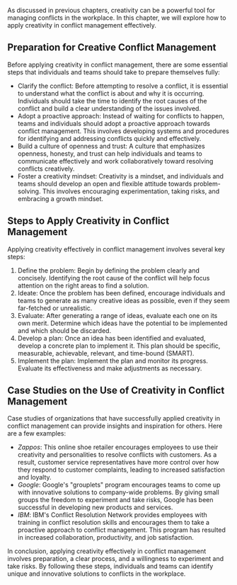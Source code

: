 
As discussed in previous chapters, creativity can be a powerful tool for managing conflicts in the workplace. In this chapter, we will explore how to apply creativity in conflict management effectively.

Preparation for Creative Conflict Management
--------------------------------------------

Before applying creativity in conflict management, there are some essential steps that individuals and teams should take to prepare themselves fully:

* Clarify the conflict: Before attempting to resolve a conflict, it is essential to understand what the conflict is about and why it is occurring. Individuals should take the time to identify the root causes of the conflict and build a clear understanding of the issues involved.
* Adopt a proactive approach: Instead of waiting for conflicts to happen, teams and individuals should adopt a proactive approach towards conflict management. This involves developing systems and procedures for identifying and addressing conflicts quickly and effectively.
* Build a culture of openness and trust: A culture that emphasizes openness, honesty, and trust can help individuals and teams to communicate effectively and work collaboratively toward resolving conflicts creatively.
* Foster a creativity mindset: Creativity is a mindset, and individuals and teams should develop an open and flexible attitude towards problem-solving. This involves encouraging experimentation, taking risks, and embracing a growth mindset.

Steps to Apply Creativity in Conflict Management
------------------------------------------------

Applying creativity effectively in conflict management involves several key steps:

1. Define the problem: Begin by defining the problem clearly and concisely. Identifying the root cause of the conflict will help focus attention on the right areas to find a solution.
2. Ideate: Once the problem has been defined, encourage individuals and teams to generate as many creative ideas as possible, even if they seem far-fetched or unrealistic.
3. Evaluate: After generating a range of ideas, evaluate each one on its own merit. Determine which ideas have the potential to be implemented and which should be discarded.
4. Develop a plan: Once an idea has been identified and evaluated, develop a concrete plan to implement it. This plan should be specific, measurable, achievable, relevant, and time-bound (SMART).
5. Implement the plan: Implement the plan and monitor its progress. Evaluate its effectiveness and make adjustments as necessary.

Case Studies on the Use of Creativity in Conflict Management
------------------------------------------------------------

Case studies of organizations that have successfully applied creativity in conflict management can provide insights and inspiration for others. Here are a few examples:

* *Zappos*: This online shoe retailer encourages employees to use their creativity and personalities to resolve conflicts with customers. As a result, customer service representatives have more control over how they respond to customer complaints, leading to increased satisfaction and loyalty.
* *Google*: Google's "grouplets" program encourages teams to come up with innovative solutions to company-wide problems. By giving small groups the freedom to experiment and take risks, Google has been successful in developing new products and services.
* *IBM*: IBM's Conflict Resolution Network provides employees with training in conflict resolution skills and encourages them to take a proactive approach to conflict management. This program has resulted in increased collaboration, productivity, and job satisfaction.

In conclusion, applying creativity effectively in conflict management involves preparation, a clear process, and a willingness to experiment and take risks. By following these steps, individuals and teams can identify unique and innovative solutions to conflicts in the workplace.
